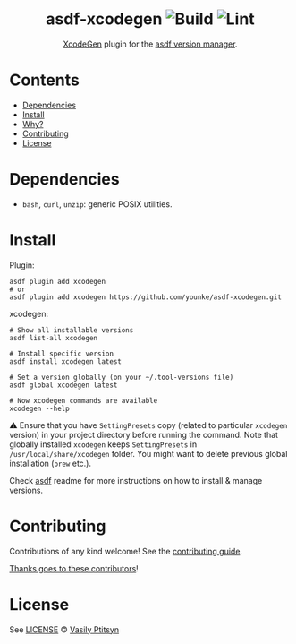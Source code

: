 <div align="center">

# asdf-xcodegen ![Build](https://github.com/younke/asdf-xcodegen/workflows/Build/badge.svg) ![Lint](https://github.com/younke/asdf-xcodegen/workflows/Lint/badge.svg)

[XcodeGen](https://github.com/yonaskolb/XcodeGen) plugin for the [asdf version manager](https://asdf-vm.com).

</div>

# Contents

- [Dependencies](#dependencies)
- [Install](#install)
- [Why?](#why)
- [Contributing](#contributing)
- [License](#license)

# Dependencies

- `bash`, `curl`, `unzip`: generic POSIX utilities.

# Install

Plugin:

```shell
asdf plugin add xcodegen
# or
asdf plugin add xcodegen https://github.com/younke/asdf-xcodegen.git
```

xcodegen:

```shell
# Show all installable versions
asdf list-all xcodegen

# Install specific version
asdf install xcodegen latest

# Set a version globally (on your ~/.tool-versions file)
asdf global xcodegen latest

# Now xcodegen commands are available
xcodegen --help
```

:warning: Ensure that you have `SettingPresets` copy (related to particular `xcodegen` version) in your project directory before running the command.
Note that globally installed `xcodegen` keeps `SettingPresets` in `/usr/local/share/xcodegen` folder.
You might want to delete previous global installation (`brew` etc.).


Check [asdf](https://github.com/asdf-vm/asdf) readme for more instructions on how to
install & manage versions.

# Contributing

Contributions of any kind welcome! See the [contributing guide](contributing.md).

[Thanks goes to these contributors](https://github.com/younke/asdf-xcodegen/graphs/contributors)!

# License

See [LICENSE](LICENSE) © [Vasily Ptitsyn](https://github.com/younke/)
